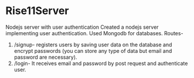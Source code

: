 # Rise11Server
Nodejs server with user authentication
Created a nodejs server implementing user authentication. Used Mongodb for databases.
Routes-
1. /signup- registers users by saving user data on the database and encrypt passwords (you can store any type of data but email and password are necessary).
2. /login- It receives email and password by post request and authenticate user.
